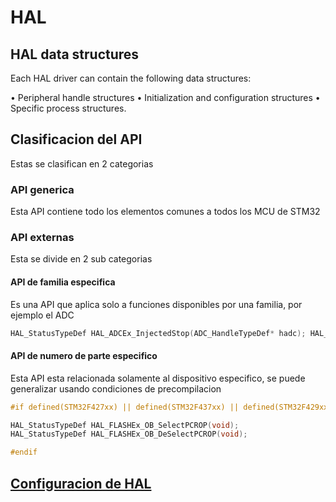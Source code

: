 # HAL

## HAL data structures 


Each HAL driver can contain the following data structures: 

• Peripheral handle structures 
• Initialization and configuration structures 
• Specific process structures.

## Clasificacion del API

Estas se clasifican en 2 categorias

### API generica

Esta API contiene todo los elementos comunes a todos los MCU de STM32

### API externas

Esta se  divide en 2 sub categorias

#### API de familia especifica

Es una API que aplica solo a funciones disponibles por una familia, por ejemplo el ADC

```c
HAL_StatusTypeDef HAL_ADCEx_InjectedStop(ADC_HandleTypeDef* hadc); HAL_StatusTypeDef HAL_ADCEx_InjectedStop_IT(ADC_HandleTypeDef* hadc); HAL_StatusTypeDef HAL_ADCEx_InjectedStart(ADC_HandleTypeDef* hadc); HAL_StatusTypeDef HAL_ADCEx_InjectedStart_IT(ADC_HandleTypeDef* hadc);
```

#### API de numero de parte especifico

Esta API esta relacionada solamente al dispositivo especifico, se puede generalizar usando condiciones de precompilacion

```c
#if defined(STM32F427xx) || defined(STM32F437xx) || defined(STM32F429xx) || defined(STM32F439xx)

HAL_StatusTypeDef HAL_FLASHEx_OB_SelectPCROP(void); 
HAL_StatusTypeDef HAL_FLASHEx_OB_DeSelectPCROP(void); 

#endif
```

## [Configuracion de HAL](Configuracion%20de%20HAL.md)


